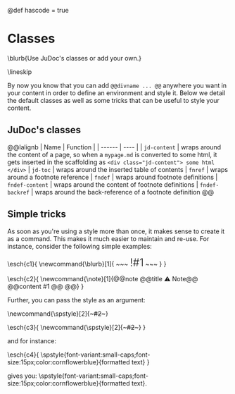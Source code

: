 <!--
.jd_cntent
.jd_toc
.fn*
...
 -->

<!--
reviewed: 22/12/19
-->

@def hascode = true

# Classes

\blurb{Use JuDoc's classes or add your own.}

\lineskip

By now you know that you can add `@@divname ... @@` anywhere you want in your content in order to define an environment and style it.
Below we detail the default classes as well as some tricks that can be useful to style  your content.

## JuDoc's classes

@@lalignb
| Name | Function |
| ------ | ---- |
| `jd-content` | wraps around the content of a page, so when a `mypage.md` is converted to some html, it gets inserted in the scaffolding as `<div class="jd-content"> some html </div>`
| `jd-toc` | wraps around the inserted table of contents
| `fnref` | wraps around a footnote reference
| `fndef` | wraps around footnote definitions
| `fndef-content` | wraps around the content of footnote definitions
| `fndef-backref` | wraps around the back-reference of a footnote definition
@@

## Simple tricks

As soon as you're using a style more than once, it makes sense to create it as a command.
This makes it much easier to maintain and re-use.
For instance, consider the following simple examples:

\esch{c1}{
    \newcommand{\blurb}[1]{
        ~~~
        <span style="font-size:24px;font-weight:300;">!#1</span>
        ~~~
    }
}

\esch{c2}{
    \newcommand{\note}[1]{@@note @@title ⚠ Note@@ @@content #1 @@ @@}
}

Further, you can pass the style as an argument:

\newcommand{\spstyle}[2]{~~~<span style="#1">#2</span>~~~}

\esch{c3}{
    \newcommand{\spstyle}[2]{~~~<span style="#1">#2</span>~~~}
}

and for instance:

\esch{c4}{
    \spstyle{font-variant:small-caps;font-size:15px;color:cornflowerblue}{formatted text}
}

gives you: \spstyle{font-variant:small-caps;font-size:15px;color:cornflowerblue}{formatted text}.
